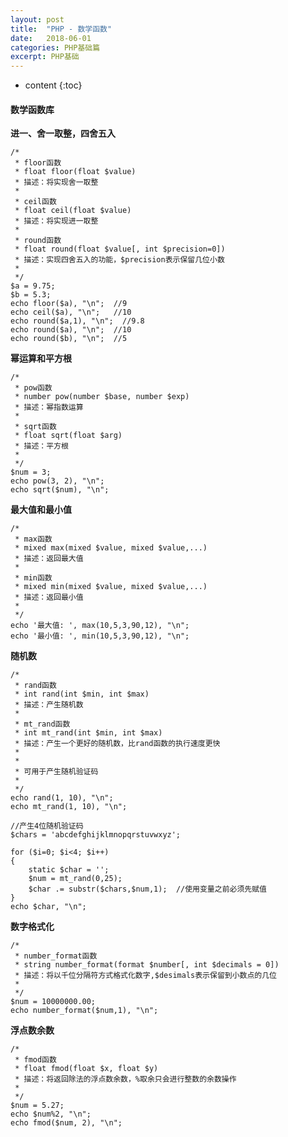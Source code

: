 ```yaml
---
layout: post
title:  "PHP - 数学函数"
date:   2018-06-01
categories: PHP基础篇
excerpt: PHP基础
---
```


* content
{:toc}

#### 数学函数库

**进一、舍一取整，四舍五入**

    /*
     * floor函数
     * float floor(float $value)
     * 描述：将实现舍一取整
     *
     * ceil函数
     * float ceil(float $value)
     * 描述：将实现进一取整
     *
     * round函数
     * float round(float $value[, int $precision=0])
     * 描述：实现四舍五入的功能，$precision表示保留几位小数
     *
     */
    $a = 9.75;
    $b = 5.3;
    echo floor($a), "\n";  //9
    echo ceil($a), "\n";   //10
    echo round($a,1), "\n";  //9.8
    echo round($a), "\n";  //10
    echo round($b), "\n";  //5

**幂运算和平方根**

    /*
     * pow函数
     * number pow(number $base, number $exp)
     * 描述：幂指数运算
     *
     * sqrt函数
     * float sqrt(float $arg)
     * 描述：平方根
     *
     */
    $num = 3;
    echo pow(3, 2), "\n";
    echo sqrt($num), "\n";

**最大值和最小值**

    /*
     * max函数
     * mixed max(mixed $value, mixed $value,...)
     * 描述：返回最大值
     *
     * min函数
     * mixed min(mixed $value, mixed $value,...)
     * 描述：返回最小值
     *
     */
    echo '最大值: ', max(10,5,3,90,12), "\n";
    echo '最小值: ', min(10,5,3,90,12), "\n";

**随机数**

    /*
     * rand函数
     * int rand(int $min, int $max)
     * 描述：产生随机数
     *
     * mt_rand函数
     * int mt_rand(int $min, int $max)
     * 描述：产生一个更好的随机数，比rand函数的执行速度更快
     *
     *
     * 可用于产生随机验证码
     *
     */
    echo rand(1, 10), "\n";
    echo mt_rand(1, 10), "\n";
    
    //产生4位随机验证码
    $chars = 'abcdefghijklmnopqrstuvwxyz';
    
    for ($i=0; $i<4; $i++)
    {
        static $char = '';
        $num = mt_rand(0,25);
        $char .= substr($chars,$num,1);  //使用变量之前必须先赋值
    }
    echo $char, "\n";

**数字格式化**

    /*
     * number_format函数
     * string number_format(format $number[, int $decimals = 0])
     * 描述：将以千位分隔符方式格式化数字,$desimals表示保留到小数点的几位
     *
     */
    $num = 10000000.00;
    echo number_format($num,1), "\n";

**浮点数余数**

    /*
     * fmod函数
     * float fmod(float $x, float $y)
     * 描述：将返回除法的浮点数余数，%取余只会进行整数的余数操作
     *
     */
    $num = 5.27;
    echo $num%2, "\n";
    echo fmod($num, 2), "\n";
